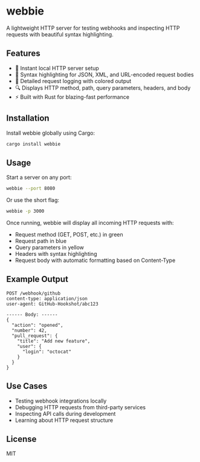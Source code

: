 # webbie

A lightweight HTTP server for testing webhooks and inspecting HTTP requests with beautiful syntax highlighting.

## Features

- 🚀 Instant local HTTP server setup
- 🎨 Syntax highlighting for JSON, XML, and URL-encoded request bodies
- 📝 Detailed request logging with colored output
- 🔍 Displays HTTP method, path, query parameters, headers, and body
- ⚡ Built with Rust for blazing-fast performance

## Installation

Install webbie globally using Cargo:

```bash
cargo install webbie
```

## Usage

Start a server on any port:

```bash
webbie --port 8080
```

Or use the short flag:

```bash
webbie -p 3000
```

Once running, webbie will display all incoming HTTP requests with:
- Request method (GET, POST, etc.) in green
- Request path in blue
- Query parameters in yellow
- Headers with syntax highlighting
- Request body with automatic formatting based on Content-Type

## Example Output

```
POST /webhook/github
content-type: application/json
user-agent: GitHub-Hookshot/abc123

------ Body: ------
{
  "action": "opened",
  "number": 42,
  "pull_request": {
    "title": "Add new feature",
    "user": {
      "login": "octocat"
    }
  }
}
```

## Use Cases

- Testing webhook integrations locally
- Debugging HTTP requests from third-party services
- Inspecting API calls during development
- Learning about HTTP request structure

## License

MIT
